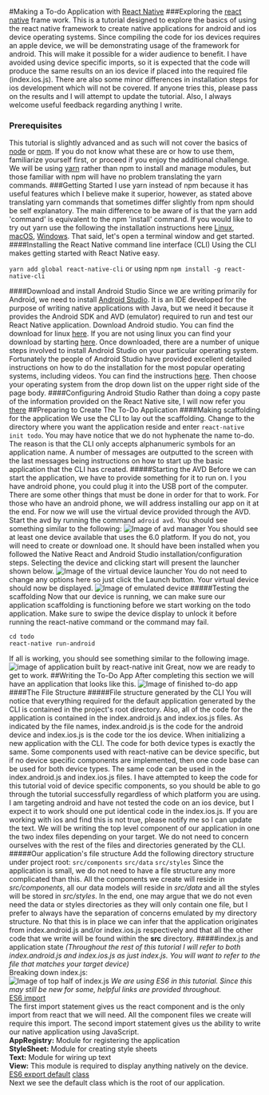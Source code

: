 #Making a To-do Application with [React Native](https://facebook.github.io/react-native/)
###Exploring the [react native](https://facebook.github.io/react-native/) frame work.
 This is a tutorial designed to explore the basics of using the react native framework to create native applications for android and ios device operating systems. Since compiling the code for ios devices requires an apple device, we will be demonstrating usage of the framework for android. This will make it possible for a wider audience to benefit. I have avoided using device specific imports, so it is expected that the code will produce the same results on an ios device if placed into the required file (index.ios.js). There are also some minor differences in installation steps for ios development which will not be covered. If anyone tries this, please pass on the results and I will attempt to update the tutorial. Also, I always welcome useful feedback regarding anything I write.
 ### Prerequisites
 This tutorial is slightly advanced and as such will not cover the basics of [node](https://nodejs.org) or [npm](https://www.npmjs.com). If you do not know what these are or how to use them, familiarize yourself first, or proceed if you enjoy the additional challenge. We will be using [yarn](https://yarnpkg.com) rather than npm to install and manage modules, but those familiar with npm will have no problem translating the yarn commands.
 ###Getting Started
 I use yarn instead of npm because it has useful features which I believe make it superior, however, as stated above translating yarn commands that sometimes differ slightly from npm should be self explanatory. The main difference to be aware of is that the yarn add 'command' is equivalent to the npm 'install' command. If you would like to try out yarn use the following the installation instructions here [Linux](https://yarnpkg.com/en/docs/install#linux-tab), [macOS](https://yarnpkg.com/en/docs/install#mac-tab), [Windows](https://yarnpkg.com/en/docs/install#windows-tab). That said, let's open a terminal window and get started.
 ####Installing the React Native command line interface (CLI)
 Using the CLI makes getting started with React Native easy.

`yarn add global react-native-cli` or using npm
`npm install -g react-native-cli`

####Download and install Android Studio
Since we are writing primarily for Android, we need to install [Android Studio](https://developer.android.com/studio/install.html). It is an IDE developed for the purpose of writing native applications with Java, but we need it because it provides the Android SDK and AVD (emulator) required to run and test our React Native application. Download Android studio. You can find the download for linux [here](https://developer.android.com/studio/index.html). If you are not using linux you can find your download by starting [here](https://developer.android.com/studio/install.html). Once downloaded, there are a number of unique steps involved to install Android Studio on your particular operating system. Fortunately the people of Android Studio have provided excellent detailed instructions on how to do the installation for the most popular operating systems, including videos. You can find the instructions [here](https://developer.android.com/studio/install.html). Then choose your operating system from the drop down list on the upper right side of the page body.
####Configuring Android Studio
Rather than doing a copy paste of the information provided on the React Native site, I will now refer you [there](https://facebook.github.io/react-native/docs/getting-started.html#content) 
##Preparing to Create The To-Do Application
####Making scaffolding for the application
We use the CLI to lay out the scaffolding. Change to the directory where you want the application reside and enter `react-native init todo`. You may have notice that we do not hyphenate the name to-do. The reason is that the CLI only accepts alphanumeric symbols for an application name. A number of messages are outputted to the screen with the last messages being instructions on how to start up the basic application that the CLI has created.
#####Starting the AVD
Before we can start the application, we have to provide something for it to run on. I you have android phone, you could plug it into the USB port of the computer. There are some other things that must be done in order for that to work. For those who have an android phone, we will address installing our app on it at the end. For now we will use the virtual device provided through the AVD. Start the avd by running the command `adroid avd`. You should see something similar to the following:
![Image of avd manager](images/avd_open.png)
You should see at least one device available that uses the 6.0 platform. If you do not, you will need to create or download one. It should have been installed when you followed the Native React and Android Studio installation/configuration steps. Selecting the device and clicking start will present the launcher shown below.
 ![Image of the virtual device launcher](images/device_selected.png)
 You do not need to change any options here so just click the Launch button. Your virtual device should now be displayed.
 ![Image of emulated device](images/device_emulated.png)
 #####Testing the scaffolding
 Now that our device is running, we can make sure our application scaffolding is functioning before we start working on the todo application. Make sure to swipe the device display to unlock it before running the react-native command or the command may fail.
 ```
 cd todo
 react-native run-android
 ```
 If all is working, you should see something similar to the following image.
 ![image of application built by react-native init](images/default_app_loaded.png)
 Great, now we are ready to get to work.
 ##Writing the To-Do App
 After completing this section we will have an application that looks like this.
 ![Image of finished to-do app](images/finished_todo_app.png)
 ####The File Structure
 #####File structure generated by the CLI
 You will notice that everything required for the default application generated by the CLI is contained in the project's root directory. Also, all of the code for the application is contained in the index.android.js and index.ios.js files. As indicated by the file names, index.android.js is the code for the android device and index.ios.js is the code tor the ios device. When initializing a new application with the CLI. The code for both device types is exactly the same. Some components used with react-native can be device specific, but if no device specific components are implemented, then one code base can be used for both device types. The same code can be used in the index.android.js and index.ios.js files. I have attempted to keep the code for this tutorial void of device specific components, so you should be able to go through the tutorial successfully regardless of which platform you are using. I am targeting android and have not tested the code on an ios device, but I expect it to work should one put identical code in the index.ios.js. If you are working with ios and find this is not true, please notify me so I can update the text. We will be writing the top level component of our application in one the two index files depending on your target. We do not need to concern ourselves with the rest of the files and directories generated by the CLI.
 #####Our application's file structure
 Add the following directory structure under project root: `src/components` `src/data` `src/styles` Since the application is small, we do not need to have a file structure any more complicated than this. All the components we create will reside in *src/components*, all our data models will reside in *src/data* and all the styles will be stored in *src/styles*. In the end, one may argue that we do not even need the data or styles directories as they will only contain one file, but I prefer to always have the separation of concerns emulated by my directory structure. No that this is in place we can infer that the application originates from index.android.js and/or index.ios.js respectively and that all the other code that we write will be found within the **src** directory.
 #####index.js and application state
 *(Throughout the rest of this tutorial I will refer to both index.android.js and index.ios.js as just index.js. You will want to refer to the file that matches your target device)*<br/>
 Breaking down index.js:<br/>
 ![Image of top half of index.js](images/indexjs1.png)
 *We are using ES6 in this tutorial. Since this may still be new for some, helpful links are provided throughout.*<br/>
  [ES6 import](https://developer.mozilla.org/en-US/docs/Web/JavaScript/Reference/Statements/import)<br/>
 The first import statement gives us the react component and is the only import from react that we will need. All the component files we create will require this import. The second import statement gives us the ability to write our native application using JavaScript.<br/>
 **AppRegistry:** Module for registering the application<br/>
 **StyleSheet:** Module for creating style sheets<br/>
 **Text:** Module for wiring up text<br/>
 **View:** This module is required to display anything natively on the device.<br/>
 [ES6 export default](https://developer.mozilla.org/en-US/docs/Web/JavaScript/Reference/Statements/export) [class](https://developer.mozilla.org/en-US/docs/Web/JavaScript/Reference/Classes)<br/>
 Next we see the default class which is the root of our application.